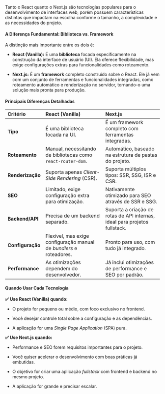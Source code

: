 
Tanto o React quanto o Next.js são tecnologias populares para o desenvolvimento de interfaces web, porém possuem características distintas que impactam na escolha conforme o tamanho, a complexidade e as necessidades do projeto.

#### **A Diferença Fundamental: Biblioteca vs. Framework**

A distinção mais importante entre os dois é:

- **React (Vanilla):** É uma **biblioteca** focada especificamente na construção da interface de usuário (UI). Ela oferece flexibilidade, mas exige configurações extras para funcionalidades como roteamento.

- **Next.js:** É um **framework** completo construído sobre o React. Ele já vem com um conjunto de ferramentas e funcionalidades integradas, como roteamento automático e renderização no servidor, tornando-o uma solução mais pronta para produção.


#### **Principais Diferenças Detalhadas**

|Critério|React (Vanilla)|Next.js|
|:--|:--|:--|
|**Tipo**|É uma biblioteca focada na UI.|É um framework completo com ferramentas integradas.|
|**Roteamento**|Manual, necessitando de bibliotecas como `react-router-dom`.|Automático, baseado na estrutura de pastas do projeto.|
|**Renderização**|Suporta apenas _Client-Side Rendering_ (CSR).|Suporta múltiplos tipos: SSR, SSG, ISR e CSR.|
|**SEO**|Limitado, exige configuração extra para otimização.|Nativamente otimizado para SEO através de SSR e SSG.|
|**Backend/API**|Precisa de um backend separado.|Suporta a criação de rotas de API internas, ideal para projetos fullstack.|
|**Configuração**|Flexível, mas exige configuração manual de _bundlers_ e roteadores.|Pronto para uso, com tudo já integrado.|
|**Performance**|As otimizações dependem do desenvolvedor.|Já inclui otimizações de performance e SEO por padrão.|


#### **Quando Usar Cada Tecnologia**

**✅ Use React (Vanilla) quando:**

- O projeto for pequeno ou médio, com foco exclusivo no frontend.
    
- Você desejar controle total sobre a configuração e as dependências.
    
- A aplicação for uma _Single Page Application_ (SPA) pura.


**✅ Use Next.js quando:**

- Performance e SEO forem requisitos importantes para o projeto.
    
- Você quiser acelerar o desenvolvimento com boas práticas já embutidas.
    
- O objetivo for criar uma aplicação _fullstack_ com frontend e backend no mesmo projeto.
    
- A aplicação for grande e precisar escalar.


